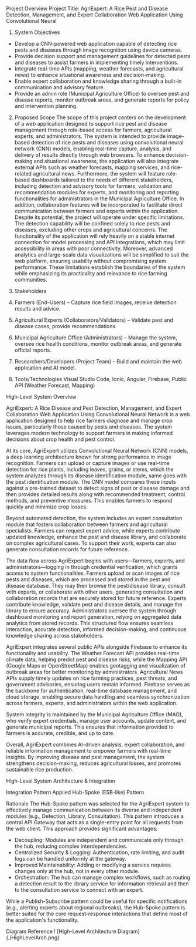 Project Overview
Project Title: AgriExpert: A Rice Pest and Disease Detection, Management, and Expert Collaboration Web Application Using Convolutional Neural 

 1. System Objectives
- Develop a CNN-powered web application capable of detecting rice pests and diseases through image recognition using device cameras.
- Provide decision support and management guidelines for detected pests and diseases to assist farmers in implementing timely interventions.
- Integrate real-time APIs (mapping, weather forecasts, and agricultural news) to enhance situational awareness and decision-making.
- Enable expert collaboration and knowledge sharing through a built-in communication and advisory feature.
- Provide an admin role (Municipal Agriculture Office) to oversee pest and disease reports, monitor outbreak areas, and generate reports for policy and intervention planning.

 2. Proposed Scope
The scope of this project centers on the development of a web application designed to support rice pest and disease management through role-based access for farmers, agricultural experts, and administrators. The system is intended to provide image-based detection of rice pests and diseases using convolutional neural network (CNN) models, enabling real-time capture, analysis, and delivery of results directly through web browsers. To enhance decision-making and situational awareness, the application will also integrate external APIs such as weather forecasts, mapping services, and rice-related agricultural news. Furthermore, the system will feature role-based dashboards tailored to the needs of different stakeholders, including detection and advisory tools for farmers, validation and recommendation modules for experts, and monitoring and reporting functionalities for administrators in the Municipal Agriculture Office. In addition, collaboration features will be incorporated to facilitate direct communication between farmers and experts within the application. Despite its potential, the project will operate under specific limitations. The detection capability will be confined solely to rice pests and diseases, excluding other crops and agricultural concerns. The functionality of the application will rely heavily on a stable internet connection for model processing and API integrations, which may limit accessibility in areas with poor connectivity. Moreover, advanced analytics and large-scale data visualizations will be simplified to suit the web platform, ensuring usability without compromising system performance. These limitations establish the boundaries of the system while emphasizing its practicality and relevance to rice farming communities.

 3. Stakeholders
1. Farmers (End-Users) – Capture rice field images, receive detection results and advice.
2. Agricultural Experts (Collaborators/Validators) – Validate pest and disease cases, provide recommendations.
3. Municipal Agriculture Office (Administrators) – Manage the system, oversee rice health conditions, monitor outbreak areas, and generate official reports.
4. Researchers/Developers (Project Team) – Build and maintain the web application and AI model.

 4. Tools/Technologies
Visual Studio Code, Ionic, Angular, Firebase, Public API (Weather Forecast, Mapping)

 High-Level System Overview

AgriExpert: A Rice Disease and Pest Detection, Management, and Expert Collaboration Web Application Using Convolutional Neural Network is a web application designed to help rice farmers diagnose and manage crop issues, particularly those caused by pests and diseases. The system leverages modern technology to support farmers in making informed decisions about crop health and pest control.

At its core, AgriExpert utilizes Convolutional Neural Network (CNN) models, a deep learning architecture known for strong performance in image recognition. Farmers can upload or capture images or use real-time detection for rice plants, including leaves, grains, or stems, which the system analyzes through its disease identification module, same goes with the pest identification module. The CNN model compares these inputs against a pre-trained dataset to detect signs of pest or disease damage and then provides detailed results along with recommended treatment, control methods, and preventive measures. This enables farmers to respond quickly and minimize crop losses.

Beyond automated detection, the system includes an expert consultation module that fosters collaboration between farmers and agricultural specialists. Farmers can request expert advice, while experts contribute updated knowledge, enhance the pest and disease library, and collaborate on complex agricultural cases. To support their work, experts can also generate consultation records for future reference.

The data flow across AgriExpert begins with users—farmers, experts, and administrators—logging in through credential verification, which grants access to system functionalities. Farmers upload or scan images of rice pests and diseases, which are processed and stored in the pest and disease database. They may then browse the pest/disease library, consult with experts, or collaborate with other users, generating consultation and collaboration records that are securely stored for future reference. Experts contribute knowledge, validate pest and disease details, and manage the library to ensure accuracy. Administrators oversee the system through dashboard monitoring and report generation, relying on aggregated data analytics from stored records. This structured flow ensures seamless interaction, accurate detection, informed decision-making, and continuous knowledge sharing across stakeholders.

AgriExpert integrates several public APIs alongside Firebase to enhance its functionality and usability. The Weather Forecast API provides real-time climate data, helping predict pest and disease risks, while the Mapping API (Google Maps or OpenStreetMap) enables geotagging and visualization of outbreak areas for better monitoring by administrators. Agricultural News APIs supply timely updates on rice farming practices, pest threats, and government advisories, ensuring users remain informed. Firebase serves as the backbone for authentication, real-time database management, and cloud storage, enabling secure data handling and seamless synchronization across farmers, experts, and administrators within the web application.

System integrity is maintained by the Municipal Agriculture Office (MAO), who verify expert credentials, manage user accounts, update content, and generate municipal reports. This ensures that information provided to farmers is accurate, credible, and up to date.

Overall, AgriExpert combines AI-driven analysis, expert collaboration, and reliable information management to empower farmers with real-time insights. By improving disease and pest management, the system strengthens decision-making, reduces agricultural losses, and promotes sustainable rice production.

 High-Level System Architecture & Integration

 Integration Pattern Applied
Hub-Spoke (ESB-like) Pattern

 Rationale
The Hub-Spoke pattern was selected for the AgriExpert system to effectively manage communication between its diverse and independent modules (e.g., Detection, Library, Consultation). This pattern introduces a central API Gateway that acts as a single-entry point for all requests from the web client. This approach provides significant advantages:
- Decoupling: Modules are independent and communicate only through the hub, reducing complex interdependencies.
- Centralized Security & Logging: Authentication, rate limiting, and audit logs can be handled uniformly at the gateway.
- Improved Maintainability: Adding or modifying a service requires changes only at the hub, not in every other module.
- Orchestration: The hub can manage complex workflows, such as routing a detection result to the library service for information retrieval and then to the consultation service to connect with an expert.

While a Publish-Subscribe pattern could be useful for specific notifications (e.g., alerting experts about regional outbreaks), the Hub-Spoke pattern is better suited for the core request-response interactions that define most of the application's functionality.

 Diagram Reference
! [High-Level Architecture Diagram] (./HighLevelArch.png)
